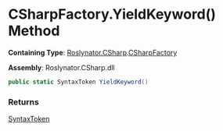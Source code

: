 # CSharpFactory\.YieldKeyword\(\) Method

**Containing Type**: [Roslynator.CSharp](../../README.md)\.[CSharpFactory](../README.md)

**Assembly**: Roslynator\.CSharp\.dll

```csharp
public static SyntaxToken YieldKeyword()
```

### Returns

[SyntaxToken](https://docs.microsoft.com/en-us/dotnet/api/microsoft.codeanalysis.syntaxtoken)

